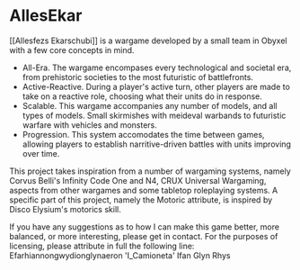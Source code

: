 # AllesEkar
[[Allesfezs Ekarschubi]] is a wargame developed by a small team in Obyxel with a few core concepts in mind.
* All-Era. The wargame encompases every technological and societal era, from prehistoric societies to the most futuristic of battlefronts.
* Active-Reactive. During a player's active turn, other players are made to take on a reactive role, choosing what their units do in response.
* Scalable. This wargame accompanies any number of models, and all types of models. Small skirmishes with meideval warbands to futuristic warfare with vehicles and monsters.
* Progression. This system accomodates the time between games, allowing players to establish narritive-driven battles with units improving over time.

This project takes inspiration from a number of wargaming systems, namely Corvus Belli's Infinity Code One and N4, CRUX Universal Wargaming, aspects from other wargames and some tabletop roleplaying systems. A specific part of this project, namely the Motoric attribute, is inspired by Disco Elysium's motorics skill.

If you have any suggestions as to how I can make this game better, more balanced, or more interesting, please get in contact.
For the purposes of licensing, please attribute in full the following line:
Efarhiannongwydionglynaeron 'I_Camioneta' Ifan Glyn Rhys
